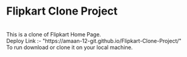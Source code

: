 # Flipkart Clone Project
<br>
This is a clone of Flipkart Home Page.
<br>
Deploy Link :- "https://amaan-12-git.github.io/Flipkart-Clone-Project/"
<br>
To run download or clone it on your local machine.